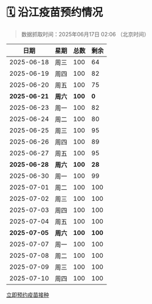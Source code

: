 # 🗓️ 沿江疫苗预约情况

> 数据抓取时间：2025年06月17日 02:06 （北京时间）

| 日期 | 星期 | 总数 | 剩余 |
|------|------|------|------|
| 2025-06-18 | 周三 | 100 | 64 |
| 2025-06-19 | 周四 | 100 | 82 |
| 2025-06-20 | 周五 | 100 | 75 |
| **2025-06-21** | **周六** | **100** | **0** |
| 2025-06-23 | 周一 | 100 | 82 |
| 2025-06-24 | 周二 | 100 | 80 |
| 2025-06-25 | 周三 | 100 | 95 |
| 2025-06-26 | 周四 | 100 | 89 |
| 2025-06-27 | 周五 | 100 | 95 |
| **2025-06-28** | **周六** | **100** | **28** |
| 2025-06-30 | 周一 | 100 | 99 |
| 2025-07-01 | 周二 | 100 | 100 |
| 2025-07-02 | 周三 | 100 | 100 |
| 2025-07-03 | 周四 | 100 | 100 |
| 2025-07-04 | 周五 | 100 | 100 |
| **2025-07-05** | **周六** | **100** | **100** |
| 2025-07-07 | 周一 | 100 | 100 |
| 2025-07-08 | 周二 | 100 | 100 |
| 2025-07-09 | 周三 | 100 | 100 |
| 2025-07-10 | 周四 | 100 | 100 |


<div class="button-container">
<a class="btn" href="http://yfzweb.ishequ.net/#/login" target="_blank">立即预约疫苗接种</a>
</div>
